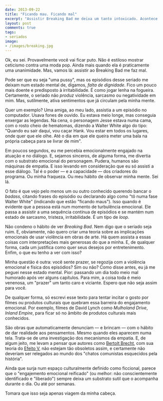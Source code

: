 ```yaml
---
date: 2013-09-22
title: "Ficando mau. Ficando mal"
excerpt: "Assistir Breaking Bad me deixa um tanto intoxicado. Acontece com você?"
layout: post
comments: true
tags:
- seriados
image:
- /images/breaking.jpg
---
```



Ok, eu sei. Provavelmente você vai ficar puto. Não é estiloso mostrar ceticismo contra uma moda pop. Ainda mais quando ela é praticamente uma unanimidade. Mas, vamos lá: assistir ao Breaking Bad me faz mal.

Pode ser que eu seja "uma pussy", mas os episódios desse seriado me deixam num estado mental de, digamos, *falta de dignidade*. Fico um pouco mais doente e predisposto à irritabilidade. É como jogar lenha na fogueira. Certamente, o seriado não *produz* violência, sarcasmo ou negatividade em mim. Mas, sutilmente, ativa sentimentos que já circulam pela minha mente.

Quer um exemplo? Uma amiga, ao meu lado, assistia a um episódio no computador. Usava fones de ouvido. Eu estava meio longe, mas conseguia enxergar as legendas. Na cena, o personagem Jesse estava numa cama, com o rosto cheio de hematomas, dizendo a Walter White algo do tipo: "Quando eu sair daqui, vou caçar Hank. Vou estar em todos os lugares, onde quer que ele olhe. Até o dia em que ele queira meter uma bala na própria cabeça para se livrar de mim".

Em poucos segundos, eu me percebia emocionalmente engajado na atuação e no diálogo. E, sejamos sinceros, de alguma forma, me divertia com o substrato emocional do personagem. Pudera, humanos são máquinas de empatia. E isso levando em consideração que eu só assisti a esse diálogo. Tal é o poder — e a capacidade — dos criadores do programa. Ou minha fraqueza. Ou meu hábito de observar minha mente. Sei lá.

O fato é que vejo pelo menos um ou outro conhecido querendo bancar o *badass*, citando frases do episódio ou declarando algo como "tô numa fase Walter White" (indicando que estão "ficando maus"). Isso quando é evidente que a pessoa está num momento de turbulência emocional. Ele passa a assistir a uma sequência contínua de episódios e se mantém num estado de sarcasmo, tristeza, irritabilidade. É um tipo de *loop*.

Não condeno o hábito de ver *Breaking Bad*. Nem digo que o seriado seja ruim. E, obviamente, não quero criar uma teoria sobre as implicações emocionais de usar violência em obras de arte. Há quem assista a essas coisas com interpretações mais generosas do que a minha. E, de qualquer forma, cada um justifica como quer seus desejos por entretenimento. Enfim, o que eu tenho a ver com isso?

Minha questão é outra: você sente prazer, se regozija com a violência emocional e física dos episódios? Sim ou não? Como disse antes, eu já me peguei nesse estado mental. Pior: passando um dia todo meio mal humorado após ver alguns capítulos. Para mim, a coisa toda é meio venenosa, um "prazer" um tanto caro e viciante. Espero que não seja assim para você.

De qualquer forma, só escrevi esse texto para tentar incitar o gosto por filmes ou produtos culturais que quebram essa barreira do engajamento emocional. Por exemplo, filmes de David Lynch como *Mulholand Drive*, *Inland Empire*, para ficar só no âmbito de produtos culturais mais conhecidos.

São obras que automaticamente denunciam — e brincam — com o hábito de dar realidade aos pensamentos. Mesmo quando eles aparecem numa tela. Trata-se de uma investigação dos mecanismos da empatia. E, de algum jeito, me levam a pensar que autores como [Bertolt Brecht](https://en.wikipedia.org/wiki/Bertolt_Brecht), com sua teoria do [Efeito V](https://en.wikipedia.org/wiki/Distancing_effect), não estejam tão obsoletos assim, e certamente não deveriam ser relegados ao mundo dos "chatos comunistas esquecidos pela história".

Ainda que surja num espaço culturalmente definido como ficcional, parece que o "engajemento emocional reificado" (ou melhor: não conscientemente identificado e "liberado") sempre deixa um substrato sutil que o acompanha durante o dia. Ou até por semanas.

Tomara que isso seja apenas viagem da minha cabeça.